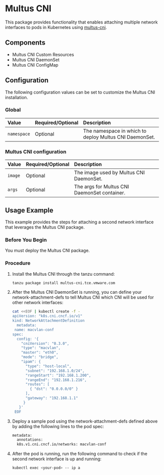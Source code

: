 # Multus CNI

This package provides functionality that enables attaching multiple network interfaces to pods in Kubernetes using [multus-cni](https://github.com/k8snetworkplumbingwg/multus-cni).

## Components

* Multus CNI Custom Resources
* Multus CNI DaemonSet
* Multus CNI ConfigMap

## Configuration

The following configuration values can be set to customize the Multus CNI installation.

### Global

|Value |Required/Optional |Description |
|:-------|:-------------------|:-------------|
|`namespace` |Optional |The namespace in which to deploy Multus CNI DaemonSet. |

### Multus CNI configuration

|Value |Required/Optional |Description |
|:-------|:-------------------|:-------------|
|`image` |Optional |The image used by Multus CNI DaemonSet. |
|`args` |Optional |The args for Multus CNI DaemonSet container. |

## Usage Example

This example provides the steps for attaching a second network interface that leverages the Multus CNI package.

### Before You Begin
You must deploy the Multus CNI package.

### Procedure

1. Install the Multus CNI through the tanzu command:

    ```bash
    tanzu package install multus-cni.tce.vmware.com
    ```

2. After the Multus CNI DaemonSet is running, you can define your network-attachment-defs to tell Multus CNI which CNI will be used for other network interfaces:

   ```bash
   cat <<EOF | kubectl create -f -
   apiVersion: "k8s.cni.cncf.io/v1"
   kind: NetworkAttachmentDefinition
     metadata:
    name: macvlan-conf
   spec:
     config: '{
       "cniVersion": "0.3.0",
       "type": "macvlan",
       "master": "eth0",
       "mode": "bridge",
       "ipam": {
         "type": "host-local",
         "subnet": "192.168.1.0/24",
         "rangeStart": "192.168.1.200",
         "rangeEnd": "192.168.1.216",
         "routes": [
           { "dst": "0.0.0.0/0" }
         ],
         "gateway": "192.168.1.1"
        }
      }'
    EOF
    ```

3. Deploy a sample pod using the network-attachment-defs defined above by adding the following lines to the pod spec:

    ```bash
    metadata:
      annotations:
      k8s.v1.cni.cncf.io/networks: macvlan-conf
    ```

4. After the pod is running, run the following command to check if the second network interface is up and running:

    ```bash
    kubectl exec <your-pod> -- ip a
    ```
